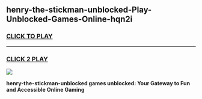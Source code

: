 
## henry-the-stickman-unblocked-Play-Unblocked-Games-Online-hqn2i
<h3>
<a href="https://premium76.site?title=henry-the-stickman-unblocked&ref=25A">CLICK TO PLAY</a></h3>
<hr>

<h3>
<a href="https://premium76.site?title=henry-the-stickman-unblocked&ref=25A">CLICK 2 PLAY</a>
  
</h3>

<a href="https://premium76.site?title=henry-the-stickman-unblocked&ref=25A"><img src="https://clearcache.store/games.png"></a>


**henry-the-stickman-unblocked games unblocked: Your Gateway to Fun and Accessible Online Gaming**
